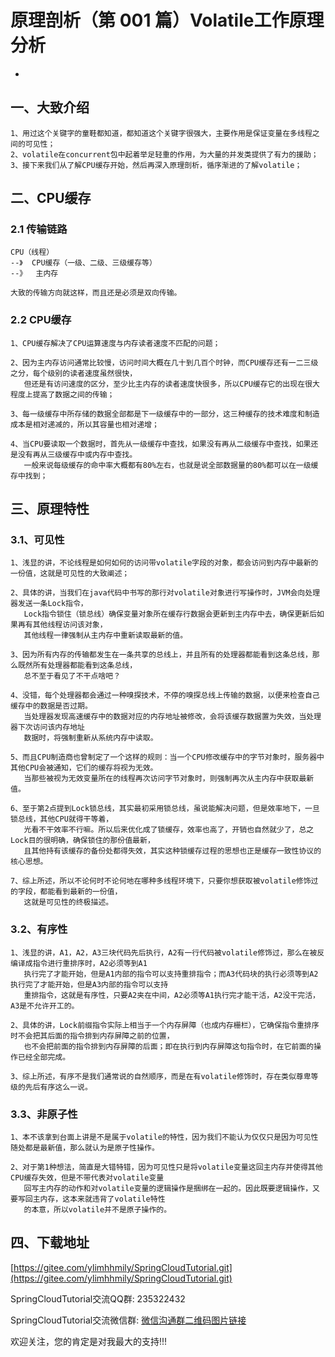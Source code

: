 # 原理剖析（第 001 篇）Volatile工作原理分析
-

## 一、大致介绍

``` 
1、用过这个关键字的童鞋都知道，都知道这个关键字很强大，主要作用是保证变量在多线程之间的可见性；
2、volatile在concurrent包中起着举足轻重的作用，为大量的并发类提供了有力的援助；
3、接下来我们从了解CPU缓存开始，然后再深入原理剖析，循序渐进的了解volatile；
```


## 二、CPU缓存

### 2.1 传输链路

``` 
CPU（线程） 
--》  CPU缓存（一级、二级、三级缓存等）  
--》  主内存

大致的传输方向就这样，而且还是必须是双向传输。
```

### 2.2 CPU缓存

``` 
1、CPU缓存解决了CPU运算速度与内存读者速度不匹配的问题；

2、因为主内存访问通常比较慢，访问时间大概在几十到几百个时钟，而CPU缓存还有一二三级之分，每个级别的读者速度虽然很快，
   但还是有访问速度的区分，至少比主内存的读者速度快很多，所以CPU缓存它的出现在很大程度上提高了数据之间的传输；

3、每一级缓存中所存储的数据全部都是下一级缓存中的一部分，这三种缓存的技术难度和制造成本是相对递减的，所以其容量也相对递增；

4、当CPU要读取一个数据时，首先从一级缓存中查找，如果没有再从二级缓存中查找，如果还是没有再从三级缓存中或内存中查找。
   一般来说每级缓存的命中率大概都有80%左右，也就是说全部数据量的80%都可以在一级缓存中找到；
```


## 三、原理特性

### 3.1、可见性

``` 
1、浅显的讲，不论线程是如何如何的访问带volatile字段的对象，都会访问到内存中最新的一份值，这就是可见性的大致阐述；

2、具体的讲，当我们在java代码中书写的那行对volatile对象进行写操作时，JVM会向处理器发送一条Lock指令，
   Lock指令锁住（锁总线）确保变量对象所在缓存行数据会更新到主内存中去，确保更新后如果再有其他线程访问该对象，
   其他线程一律强制从主内存中重新读取最新的值。

3、因为所有内存的传输都发生在一条共享的总线上，并且所有的处理器都能看到这条总线，那么既然所有处理器都能看到这条总线，
   总不至于看见了不干点啥吧？

4、没错，每个处理器都会通过一种嗅探技术，不停的嗅探总线上传输的数据，以便来检查自己缓存中的数据是否过期。
   当处理器发现高速缓存中的数据对应的内存地址被修改，会将该缓存数据置为失效，当处理器下次访问该内存地址
   数据时，将强制重新从系统内存中读取。

5、而且CPU制造商也曾制定了一个这样的规则：当一个CPU修改缓存中的字节对象时，服务器中其他CPU会被通知，它们的缓存将视为无效。
   当那些被视为无效变量所在的线程再次访问字节对象时，则强制再次从主内存中获取最新值。

6、至于第2点提到Lock锁总线，其实最初采用锁总线，虽说能解决问题，但是效率地下，一旦锁总线，其他CPU就得干等着，
   光看不干效率不行嘛。所以后来优化成了锁缓存，效率也高了，开销也自然就少了，总之Lock目的很明确，确保锁住的那份值最新，
   且其他持有该缓存的备份处都得失效，其实这种锁缓存过程的思想也正是缓存一致性协议的核心思想。

7、综上所述，所以不论何时不论何地在哪种多线程环境下，只要你想获取被volatile修饰过的字段，都能看到最新的一份值，
   这就是可见性的终极描述。
```


### 3.2、有序性

``` 
1、浅显的讲，A1，A2，A3三块代码先后执行，A2有一行代码被volatile修饰过，那么在被反编译成指令进行重排序时，A2必须等到A1
   执行完了才能开始，但是A1内部的指令可以支持重排指令；而A3代码块的执行必须等到A2执行完了才能开始，但是A3内部的指令可以支持
   重排指令，这就是有序性，只要A2夹在中间，A2必须等A1执行完才能干活，A2没干完活，A3是不允许开工的。

2、具体的讲，Lock前缀指令实际上相当于一个内存屏障（也成内存栅栏），它确保指令重排序时不会把其后面的指令排到内存屏障之前的位置，
   也不会把前面的指令排到内存屏障的后面；即在执行到内存屏障这句指令时，在它前面的操作已经全部完成。

3、综上所述，有序不是我们通常说的自然顺序，而是在有volatile修饰时，存在类似尊卑等级的先后有序这么一说。
```



### 3.3、非原子性

``` 
1、本不该拿到台面上讲是不是属于volatile的特性，因为我们不能认为仅仅只是因为可见性随处都是最新值，那么就认为是原子性操作。

2、对于第1种想法，简直是大错特错，因为可见性只是将volatile变量这回主内存并使得其他CPU缓存失效，但是不带代表对volatile变量
   回写主内存的动作和对volatile变量的逻辑操作是捆绑在一起的。因此既要逻辑操作，又要写回主内存，这本来就违背了volatile特性
   的本意，所以volatile并不是原子操作的。
```





## 四、下载地址

[https://gitee.com/ylimhhmily/SpringCloudTutorial.git](https://gitee.com/ylimhhmily/SpringCloudTutorial.git)

SpringCloudTutorial交流QQ群: 235322432

SpringCloudTutorial交流微信群: [微信沟通群二维码图片链接](https://gitee.com/ylimhhmily/SpringCloudTutorial/blob/master/doc/qrcode/SpringCloudWeixinQrcode.png)

欢迎关注，您的肯定是对我最大的支持!!!





























